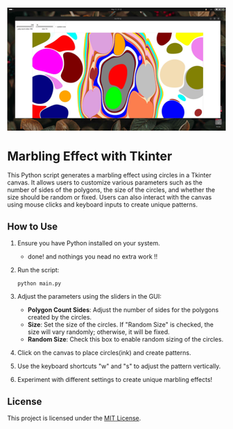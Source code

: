 ![marblig image](./demo.jpg)


# Marbling Effect with Tkinter

This Python script generates a marbling effect using circles in a Tkinter canvas. It allows users to customize various parameters such as the number of sides of the polygons, the size of the circles, and whether the size should be random or fixed. Users can also interact with the canvas using mouse clicks and keyboard inputs to create unique patterns.

## How to Use

1. Ensure you have Python installed on your system.
   - done! and nothings you nead no extra work !!

3. Run the script:

    ```
    python main.py
    ```

4. Adjust the parameters using the sliders in the GUI:
   - **Polygon Count Sides**: Adjust the number of sides for the polygons created by the circles.
   - **Size**: Set the size of the circles. If "Random Size" is checked, the size will vary randomly; otherwise, it will be fixed.
   - **Random Size**: Check this box to enable random sizing of the circles.

5. Click on the canvas to place circles(ink) and create patterns.
6. Use the keyboard shortcuts "w" and "s" to adjust the pattern vertically.
7. Experiment with different settings to create unique marbling effects!


## License

This project is licensed under the [MIT License](LICENSE).

